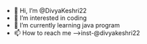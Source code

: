 - 👋 Hi, I’m @DivyaKeshri22
- 👀 I’m interested in coding
- 🌱 I’m currently learning java program
- 📫 How to reach me -->inst-@divyakeshri22

<!---
DivyaKeshri22/DivyaKeshri22 is a ✨ special ✨ repository because its `README.md` (this file) appears on your GitHub profile.
You can click the Preview link to take a look at your changes.
--->
